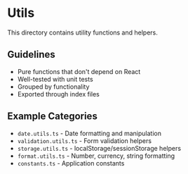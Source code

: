# Utils

This directory contains utility functions and helpers.

## Guidelines

- Pure functions that don't depend on React
- Well-tested with unit tests
- Grouped by functionality
- Exported through index files

## Example Categories

- `date.utils.ts` - Date formatting and manipulation
- `validation.utils.ts` - Form validation helpers
- `storage.utils.ts` - localStorage/sessionStorage helpers
- `format.utils.ts` - Number, currency, string formatting
- `constants.ts` - Application constants